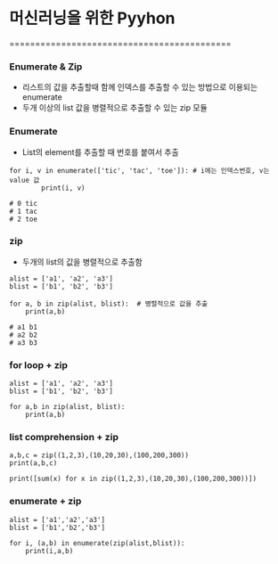# 머신러닝을 위한 Pyyhon

===========================================

### Enumerate & Zip

- 리스트의 값을 추출할때 함께 인덱스를 추출할 수 있는 방법으로 이용되는 enumerate
- 두개 이상의 list 값을 병렬적으로 추출할 수 있는 zip 모듈


### Enumerate
- List의 element를 추출할 때 번호를 붙여서 추출

```
for i, v in enumerate(['tic', 'tac', 'toe']): # i에는 인덱스번호, v는 value 값
        print(i, v)

# 0 tic
# 1 tac
# 2 toe
```

### zip
- 두개의 list의 값을 병렬적으로 추출함

```
alist = ['a1', 'a2', 'a3']
blist = ['b1', 'b2', 'b3']

for a, b in zip(alist, blist):  # 병렬적으로 값을 추출
    print(a,b)

# a1 b1
# a2 b2
# a3 b3
```

### for loop + zip

```
alist = ['a1', 'a2', 'a3']
blist = ['b1', 'b2', 'b3']

for a,b in zip(alist, blist):
    print(a,b)
```


### list comprehension + zip

```
a,b,c = zip((1,2,3),(10,20,30),(100,200,300))
print(a,b,c)

print([sum(x) for x in zip((1,2,3),(10,20,30),(100,200,300))])
```


### enumerate + zip

```
alist = ['a1','a2','a3']
blist = ['b1','b2','b3']

for i, (a,b) in enumerate(zip(alist,blist)):
    print(i,a,b)
```